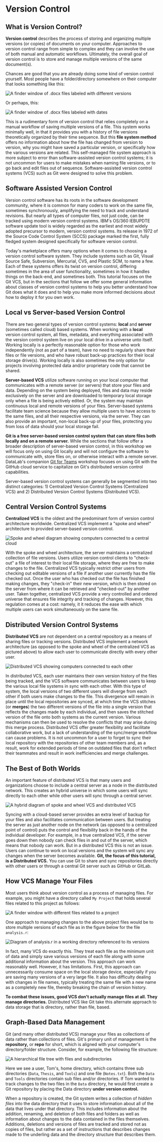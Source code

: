 # Version Control

## What is Version Control?

**Version control** describes the process of storing and organizing multiple
versions (or copies) of documents on your computer. Approaches to version
control range from simple to complex and they can involve the use of both
manual and automatic workflows. Ultimately, the overall goal of version control
is to store and manage multiple versions of the same document(s).

Chances are good that you are already doing some kind of version control
yourself. Most people have a folder/directory somewhere on their computer that
looks something like this:

![A finder window of .docx files labeled with different versions](/img/mac_finder_1.png)

Or perhaps, this:

![A finder window of .docx files labeled with dates](/img/mac_window_2.png)

This is a rudimentary form of version control that relies completely on a manual 
workflow of saving multiple versions of a file. This system works minimally well, 
in that it provides you with a history of file versions theoretically organized 
by their time sequence. But this **file system method** offers no information 
about how the file has changed from version to version, why you might have saved 
a particular version, or specifically how the various versions are related. This 
self-managed file system approach is more subject to error than software-assisted 
version control systems; it is not uncommon for users to make mistakes when 
naming file versions, or to go back and edit files out of sequence. Software-assisted 
version control systems (VCS) such as Git were designed to solve this problem.

## Software Assisted Version Control

Version control software has its roots in the software development community,
where it is common for many coders to work on the same file, sometimes
synchronously, amplifying the need to track and understand revisions. But
nearly all types of computer files, not just code, can be tracked using modern
version control systems.  IBM's OS/360 IEBUPDTE software update tool is widely
regarded as the earliest and most widely adopted precursor to modern, version
control systems. Its release in 1972 of the Source Code Control System (SCCS)
package marked the first, fully fledged system designed specifically for
software version control. 

Today's marketplace offers many options when it comes to choosing a version
control software system. They include systems such as Git, Visual Source Safe,
Subversion, Mercurial, CVS, and Plastic SCM, to name a few. Each of these
systems offers its twist on version control, differing sometimes in the area of
user functionality, sometimes in how it handles things on the back-end, and
sometimes both. This tutorial focuses on the Git VCS, but in the sections that
follow we offer some general information about classes of version control
systems to help you better understand how Git does what it does and to help you
make more informed decisions about how to deploy it for you own work.

## Local vs Server-based Version Control

There are two general types of version control systems: **local** and
**server** (sometimes called cloud) based systems. When working with a
**local** version control system, all files, metadata, and everything
associated with the version control system live on your local drive in a
universe unto itself. Working locally is a perfectly reasonable option for
those who work independently (not as part of a team), have no need to regularly
share their files or file versions, and who have robust back-up practices for
their local storage drive(s). Working locally is also sometimes the only option
for projects involving protected data and/or proprietary code that cannot be
shared. 

**Server-based VCS** utilize software running on your local computer that
communicates with a remote server (or servers) that store your files and data.
Depending on the system being deployed, files and data may reside exclusively
on the server and are downloaded to temporary local storage only when a file is
being actively edited. Or, the system may maintain continuous local and remote
versions of your files. Server-based systems facilitate team science because
they allow multiple users to have access to the same files, and all their
respective versions, via the server. They can also provide an important,
non-local back-up of your files, protecting you from loss of data should your
local storage fail. 

**Git is a free server-based version control system that can store files both
locally and on a remote server.** While the sections that follow offer a
broader description of server-based version control, in this workshop we will
focus only on using Git locally and will not configure the software to
communicate with, store files on, or otherwise interact with a remote server.
DataLab's companion [Git for Teams] workshop focuses on using Git with the
GitHub cloud service to capitalize on Git's distributed version control
capabilities.

[Git for Teams]: https://ucdavisdatalab.github.io/workshop_git_for_teams/

Server-based version control systems can generally be segmented into two
distinct categories: 1) Centralized Version Control Systems (Centralized VCS)
and 2) Distributed Version Control Systems (Distributed VCS). 

## Central Version Control Systems

**Centralized VCS** is the oldest and the predominant form of version control 
architecture worldwide. Centralized VCS implement a "spoke and wheel"
architecture to provided server-based version control.

![Spoke and wheel diagram showing computers connected to a central cloud](/img/spoke_and_where_cloud.png)

With the spoke and wheel architecture, the server maintains a centralized
collection of file versions. Users utilize version control clients to
"check-out" a file of interest to their local file storage, where they are free
to make changes to the file. Centralized VCS typically restrict other users
from checking out editable versions of a file if another user currently has the
file checked out.  Once the user who has checked out the file has finished
making changes, they "check-in" their new version, which is then stored on the
server from where it can be retrieved and "checked-out" by another user. Taken
together, centralized VCS provide a very controlled and ordered universe that
ensures file integrity and tracking of changes. However, this regulation comes
at a cost: namely, it it reduces the ease with which multiple users can work
simultaneously on the same file. 

## Distributed Version Control Systems

**Distributed VCS** are not dependent on a central repository as a means of
sharing files or tracking versions. Distributed VCS implement a network
architecture (as opposed to the spoke and wheel of the centralized VCS as
pictured above) to allow each user to communicate directly with every other
user.

![Distributed VCS showing computers connected to each other](/img/distributed_network.png)

In distributed VCS, each user maintains their own version history of the files
being tracked, and the VCS software communicates between users to keep the
various local file systems in sync with each other. With this type of system,
the local versions of two different users will diverge from each other if both
users make changes to the file. This divergence will remain in place until the
local repositories are synced, at which time the VCS stitches (or **merges**)
the two different versions of the file into a single version that reflects the
changes made by each individual, and then saves the stitched version of the
file onto both systems as the current version. Various mechanisms can then be
used to resolve the conflicts that may arise during this merge process.
Distributed VCS offer greater flexibility and facilitate collaborative work,
but a lack of understanding of the sync/merge workflow can cause problems. It
is not uncommon for a user to forget to sync their local repository with the
repositories of other team members and, as a result, work for extended periods
of time on outdated files that don't reflect their teammates and result in work
inefficiencies and merge challenges. 

## The Best of Both Worlds

An important feature of distributed VCS is that many users and organizations
choose to include a central server as a node in the distributed network. This
creates an hybrid universe in which some users will sync directly to each other
while other users will sync through a central server.

![A hybrid diagram of spoke and wheel VCS and distributed VCS](/img/hybrid_network.png)

Syncing with a cloud-based server provides an extra level of backup for your
files and also facilitates communication between users. But treating the server
as just another node on the network (as opposed to a centralized point of
control) puts the control and flexibility back in the hands of the individual
developer. For example, in a true centralized VCS, if the server goes down
then nobody can check files in and out of the server, which means that nobody
can work. But in a distributed VCS this is not an issue. Users can continue to
work on local versions and the system will sync any changes when the server
becomes available. **Git, the focus of this tutorial, is a Distributed VCS.**
You can use Git to share and sync repositories directly with other users or
through a central Git server such as GitHub or GitLab.

## How VCS Manage Your Files

Most users think about version control as a process of managing files. For
example, you might have a directory called `My Project` that holds several
files related to this project as follows: 

![A finder window with different files related to a project](/img/mac_finder_3.png)

One approach to managing changes to the above project files would be to store
multiple versions of each file as in the figure below for the file
`analysis.r`:

![Diagram of analysis.r in a working directory referenced to its versions](/img/version_tree.png)

In fact, many VCS do exactly this. They treat each file as the minimum unit of
data and simply save various versions of each file along with some additional
information about the version. This approach can work reasonably well. However,
it has limitations. First, this approach can unnecessarily consume space on the
local storage device, especially if you are saving many versions of a very
large file. It also has difficulty dealing with changes in file names,
typically treating the same file with a new name as a completely new file,
thereby breaking the chain of version history.

**To combat these issues, good VCS don't actually manage files at all. They
manage directories.** Distributed VCS like Git take this alternate approach to
data storage that is directory, rather than file, based.  

## Graph-Based Data Management

Git (and many other distributed VCS) manage your files as collections of data
rather than collections of files. Git's primary unit of management is the
**repository,** or **repo** for short, which is aligned with your computer's
directory/folder structure. Consider, for example, the following file
structure:

![A hierarchical file tree with files and subdirectories](/img/TT_tree_mobile.jpg)

Here we see a user, Tom's, home directory, which contains three sub directories
(`Data`, `Thesis`, and `Tools`) and one file (`Notes.txt`). Both the `Data` and
`Tools` directories contain sub files and/or directories. If Tom wanted to
track changes to the two files in the `Data` directory, he would first create a
Git repository by placing the Data directory **under version control.** 

When a repository is created, the Git system writes a collection of *hidden
files* into the data directory that it uses to store information about all of
the data that lives under that directory. This includes information about the
addition, renaming, and deletion of both files and folders as well as
information about changes to the data contained in the files themselves.
Additions, deletions and versions of files are tracked and stored not as copies
of files, but rather as a set of instructions that describes changes made to
the underling data and the directory structure that describes them.
